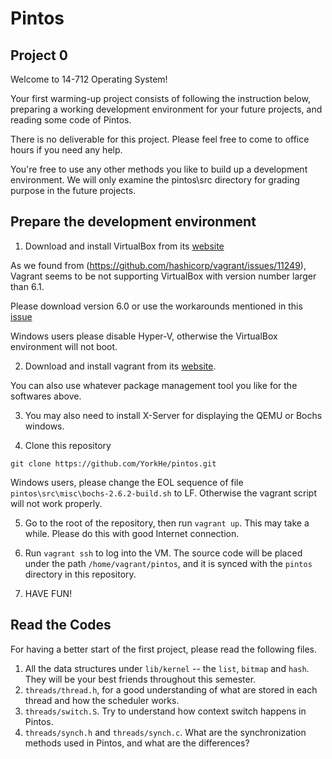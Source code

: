 # Pintos

## Project 0

Welcome to 14-712 Operating System!

Your first warming-up project consists of following the instruction below, preparing a working development environment for your future projects, and reading some code of Pintos. 

There is no deliverable for this project. Please feel free to come to office hours if you need any help. 

You're free to use any other methods you like to build up a development environment. We will only examine the pintos\src directory for grading purpose in the future projects. 

## Prepare the development environment

1. Download and install VirtualBox from its [website](https://www.virtualbox.org/wiki/Downloads)

As we found from (https://github.com/hashicorp/vagrant/issues/11249), Vagrant seems to be not supporting VirtualBox with version number larger than 6.1.

Please download version 6.0 or use the workarounds mentioned in this [issue](https://github.com/oracle/vagrant-boxes/issues/178#issue-536720633)

Windows users please disable Hyper-V, otherwise the VirtualBox environment will not boot. 

2. Download and install vagrant from its [website](https://www.vagrantup.com/downloads.html).

You can also use whatever package management tool you like for the softwares above.

3. You may also need to install X-Server for displaying the QEMU or Bochs windows. 

4. Clone this repository

```
git clone https://github.com/YorkHe/pintos.git
```

Windows users, please change the EOL sequence of file `pintos\src\misc\bochs-2.6.2-build.sh` to LF. Otherwise the vagrant script will not work properly. 

5. Go to the root of the repository, then run `vagrant up`. This may take a while. Please do this with good Internet connection.

6. Run `vagrant ssh` to log into the VM. The source code will be placed under the path `/home/vagrant/pintos`, and it is synced with the `pintos` directory in this repository.

7. HAVE FUN!

## Read the Codes

For having a better start of the first project, please read the following files. 

1. All the data structures under `lib/kernel` -- the `list`, `bitmap` and `hash`. They will be your best friends throughout this semester.
2. `threads/thread.h`, for a good understanding of what are stored in each thread and how the scheduler works. 
3. `threads/switch.S`. Try to understand how context switch happens in Pintos. 
4. `threads/synch.h` and `threads/synch.c`. What are the synchronization methods used in Pintos, and what are the differences?